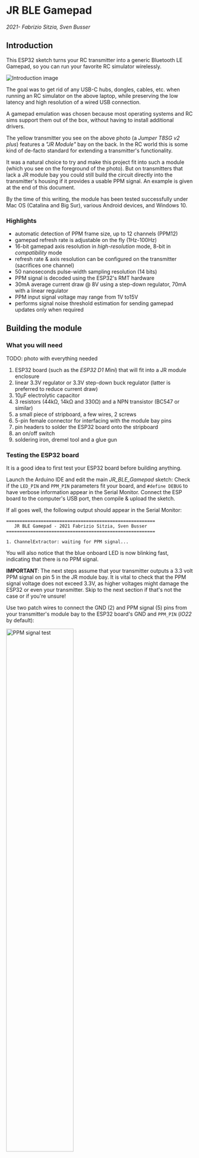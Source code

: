 # JR BLE Gamepad
*2021- Fabrizio Sitzia, Sven Busser*

## Introduction

This ESP32 sketch turns your RC transmitter into a generic Bluetooth LE Gamepad, so you can run your favorite RC simulator wirelessly.

![Introduction image](data/images/intro.jpg)

The goal was to get rid of any USB-C hubs, dongles, cables, etc. when running an RC simulator on the above laptop, while preserving the low latency and high resolution of a wired USB connection.

A gamepad emulation was chosen because most operating systems and RC sims support them out of the box, without having to install additional drivers.

The yellow transmitter you see on the above photo (a *Jumper T8SG v2 plus*) features a *"JR Module"* bay on the back. In the RC world this is some kind of de-facto standard for extending a transmitter's functionality.

It was a natural choice to try and make this project fit into such a module (which you see on the foreground of the photo). But on transmitters that lack a JR module bay you could still build the circuit directly into the transmitter's housing if it provides a usable PPM signal. An example is given at the end of this document.

By the time of this writing, the module has been tested successfully under Mac OS (Catalina and Big Sur), various Android devices, and Windows 10.

### Highlights

- automatic detection of PPM frame size, up to 12 channels (PPM12)
-  gamepad refresh rate is adjustable on the fly (1Hz-100Hz)
- 16-bit gamepad axis resolution in *high-resolution* mode, 8-bit in *compatibility* mode
- refresh rate & axis resolution can be configured on the transmitter (sacrifices one channel)
- 50 nanoseconds pulse-width sampling resolution (14 bits)
- PPM signal is decoded using the ESP32's RMT hardware
- 30mA average current draw @ 8V using a step-down regulator, 70mA with a linear regulator
- PPM input signal voltage may range from 1V to15V
- performs signal noise threshold estimation for sending gamepad updates only when required




## Building the module

### What you will need

TODO: photo with everything needed

1. ESP32 board  (such as the *ESP32 D1 Mini*) that will fit into a JR module enclosure
2. linear 3.3V regulator or 3.3V step-down buck regulator (latter is preferred to reduce current draw)
3. 10µF electrolytic capacitor
4. 3 resistors (44kΩ, 14kΩ and 330Ω) and a NPN transistor (BC547 or similar)
5. a small piece of stripboard, a few wires, 2 screws
6. 5-pin female connector for interfacing with the module bay pins
7. pin headers to solder the ESP32 board onto the stripboard
8. an on/off switch
9. soldering iron, dremel tool and a glue gun

### Testing the ESP32 board

It is a good idea to first test your ESP32 board before building anything.

Launch the Arduino IDE and edit the main *JR_BLE_Gamepad* sketch: Check if the `LED_PIN` and `PPM_PIN` parameters fit your board, and `#define DEBUG` to have  verbose information appear in the Serial Monitor. Connect the ESP board to the computer's USB port, then compile & upload the sketch.

If all goes well, the following output should appear in the Serial Monitor:

	========================================================
	   JR BLE Gamepad - 2021 Fabrizio Sitzia, Sven Busser   
	========================================================
	
	1. ChannelExtractor: waiting for PPM signal...

You will also notice that the blue onboard LED is now blinking fast, indicating that there is no PPM signal.

**IMPORTANT**: The next steps assume that your transmitter outputs a 3.3 volt PPM signal on pin 5 in the JR module bay.
It is vital to check that the PPM signal voltage does not exceed 3.3V, as higher voltages might damage the ESP32 or even your transmitter. Skip to the next section if that's not the case or if you're unsure!

Use two patch wires to connect the GND (2) and PPM signal (5) pins from your transmitter's module bay to the ESP32 board's GND and `PPM_PIN` (*IO22* by default):

<img alt="PPM signal test" src="data/images/ppm_test.jpg" width="60%">

Configure your transmitter to output a PPM signal.

As soon as a PPM signal is detected you should see something like this appearing in the monitor log:

	2. NoiseEstimator: sampling noise...
	   Diff : 1 1 21 21 21 21 
	   Noise threshold (max) = 25
	
	3. GamepadRefresh: axisCount = 6
	   No refresh rate channel: using REFRESH_RATE_DEFAULT = -25
	   Negative refresh rate --> 8-bit gamepad (compatibility mode) @ 25 Hz
	   Waiting for Bluetooth connection...

*Note: Ignore the "rmt error" appearing immediately after this. BLE initialization interferes with RMT, causing a glitch!*

You will notice that the blue LED is now blinking slowly, indicating that there is no Bluetooth connection.

Open the Bluetooth settings on your computer. You should see a device called *JR Gamepad 8*.
Pair the device, and if all goes well the onboard LED will turn a steady blue, and a stream of axis values will appear in the serial monitor:

	-62 -65 196 196 -11468 32767 / 25 Hz
	-65 -127 131 196 -11468 32767 / 25 Hz
	-62 -131 196 262 -11468 32767 / 25 Hz
	-62 -65 196 196 -11468 32767 / 25 Hz
	-65 -65 196 196 -11468 32767 / 25 Hz
	-131 -65 196 196 -11465 32767 / 25 Hz
	-65 -65 196 262 -11468 32767 / 25 Hz
	-65 -65 199 262 -11468 32767 / 25 Hz
	-65 -65 134 196 -11468 32767 / 25 Hz

Those values appear at a slow rate when you are not touching the transmitter's sticks. But as soon as you wiggle the sticks it will jump to the specified refresh rate (25 Hz)

Go ahead and try your RC simulator now ;-)


### Building the circuit on a breadboard

Now build up the following circuit on a breadboard:

![schematic](data/images/schematic.png)
The real thing should look a bit like the photo below.

**IMPORTANT**: Never plug in the USB connector when the ESP32 board is being powered by another power source (such as the battery on the photo), as this could damage your board or your computer's USB port!

![breadboard](data/images/breadboard.jpg)

The purpose of the transistor circuit is to shift a wide range of input PPM signal voltages down or up to 3.3V.

If you had to skip the PPM test in the previous section, you may perform it safely now.


### Soldering the circuit on a stripboard

Those instructions assume that the stripboard circuit is intended to be fit into a Jumper-style "DIY box" that you can either order online, or 3D-print using the model included in this project.

Prepare a piece of stripboard with the following dimensions:

TODO



## Usage & Fine-tuning

The default parameters of this sketch are tuned for maximum compatibility with gamepad drivers, not for maximum performance: They force a fixed 6-axis gamepad with low resolution (8-bit) and a 25Hz refresh rate, which is probably not what you want!

You should therefore modify the *Configurable parameters* in the main `JR_BLE_Gamepad` sketch, as explained in this section.

### Number of channels vs number of gamepads

A standard PPM signal contains 8 channels, which have to be mapped to gamepad axes.

Generic gamepad drivers however support at most 6 axes per gamepad: 4 analog stick axes plus 2 analog trigger buttons.

Therefore, if more than 6 channels are required, they are mapped to a second gamepad. But some gamepad drivers (most notably Android) have trouble dealing with dual gamepad configurations, which is why the default setting is to limit the number of axes to 6.

Another issue with dual gamepad configurations is their support by RC simulators: Even if the gamepad driver properly recognizes two gamepads, your sim may only support a single one.

> The `FORCE_CHANNEL_COUNT` parameter is set to 6 by default, forcing a single gamepad configuration regardless of the number of channels available in the PPM signal.
>
> If you want to use all the PPM channels, then set the `FORCE_CHANNEL_COUNT` parameter to 0 (zero).

### 8-bit vs 16-bit axis resolution

8-bit axis resolution is the norm for your average gamepad that does not feature the high-precision gimbals found in a good RC transmitter.

The USB HID standard (it's the same for Bluetooth) allows specifying 16-bit resolution axes, but not every gamepad driver supports this, which is why the default resolution is 8-bit.

> 8-bit resolution is selected by setting a negative gamepad refresh rate value.
> 16-bit resolution is selected by setting a positive gamepad refresh rate value.
>
> By default `REFRESH_RATE_DEFAULT` is set to -25, resulting in a 25 Hz gamepad refresh rate with 8-bit axis resolution. You can change this value of course, but a more flexible way is to use a refresh rate channel. Read on!

The gamepad refresh rate specifies how often position updates are sent to the computer.

This is a critical setting that varies a lot among gamepad driver implementations: Too low a value and the sticks will feel unresponsive, too high a value and the gamepad driver will have trouble keeping up with the position updates, resulting in stuttering or extreme lag.

You should strive for the highest possible refresh rate that will not overwhelm your gamepad driver.

### The refresh rate channel

The idea behind a refresh rate channel is to use one of the PPM channels to set the gamepad refresh rate.

This will sacrifice one channel, but it will give you a lot more flexibility as you can select 8-bit or 16-bit axis resolution and set the gamepad refresh rate on the fly from your RC transmitter, without having to edit the configuration parameters and re-flash the ESP32 board!

> Set `REFRESH_RATE_CHANNEL` to the number of the channel (1 to max. number of PPM channels) that you want to use as the refresh rate channel.
> Note that the availability of a refresh rate channel overrides `REFRESH_RATE_DEFAULT`.
>
> If you do not want to use a refresh rate channel then set `REFRESH_RATE_CHANNEL` to 0 (zero).

### Gamepad modes

The gamepad refresh rate can be changed on the fly, for example by mapping the refresh rate channel to a rotary knob on your transmitter, or by mapping discrete channel values to different switch positions.

Switching between 8- and 16-bit axis resolutions and between single and dual gamepad modes however affects the structure of the data that is sent via Bluetooth. This means that the module has to be restarted in order for a mode switch to take effect. You may also have to un-pair & re-pair it with the computer!

There are 4 gamepad modes in total:

| Bluetooth name  | res / #ch | Comment                                                 |
| --------------- | ------------------------------------------------------------ | ------------------------------------------------------------ |
| JR Gamepad 8    | 8-bit / 6 | The most compatible, but also the poorest quality mode.<br />Only use it if you have no other choice! |
| JR Gamepad 16   | 16-bit / 6 | Best performance overall if you do not need more than 6 channels. |
| JR Gamepad 2x8  | 8-bit / 12 | Use only if you're stuck with 8-bit and need more than 6 channels. |
| JR Gamepad 2x16 | 16-bit / 12 | The preferred choice if you need more than 6 channels. |

### PPM frame size

A standard 8-channel PPM frame has a length of 22.5 milliseconds, which means that channel values are updated at a 44 Hz rate.

You can improve on this if your transmitter allows you to tweak the PPM signal settings: Only include the channels that you really need, and set a PPM frame size that you calculate using the following formula:

​	*`number of channels * 2 ms + 2.6 ms = frame size in milliseconds`*

The 2.6 ms in the above formula is the minimum sync pulse length plus a little margin (...this sketch allows for shorter sync pulses than the standard 4.6 ms)

As an example, if you only need 6 channels you will get:

​	`6 * 2 ms + 2.6 ms = 14.6 ms`

This equates to a 68 Hz update rate, which is quite an improvement over 44 Hz!

You could reduce the frame size even further by using non-standard channel pulse-widths and a shorter sync pulse length, but this will render the module incompatible with standard PPM signals.

On transmitters runninng the open-source *DeviationTX* firmware, the PPM protocol and the number of channels is configured in the *Model setup* page:

<img src="data/images/num_channels.jpg" width="50%" alt="Number of PPM channels">

The frame size is defined in the PPM protocol's settings page:

<img src="data/images/frame_size.jpg" width="50%" alt="PPM frame size">

On *DeviationTX* the delta pulse width is set to 400 microseconds by default. Set it to 500 to use the full sampling resolution of this sketch.

### The author's settings

The author's module is configured with `FORCE_CHANNEL_COUNT` set to 0 (zero) and `REFRESH_RATE_CHANNEL` set to 6.

This gives more flexibility when running different RC simulators on different systems: *CGM Next* helicopter sim on Mac OS, *FPV Freerider* quadcopter sim on Mac OS, and the *PicaSim* glider simulation on Android.

Six channels are sufficient for all those simulators and they are mapped as follows:

- The first 4 are used for the stick axes (aileron, elevator, throttle and rudder)
- The 5th channel is used to map additional functions that are put on switches, such as selecting different flight conditions, autorotation, retracting landing gear, etc.
- And the 6th is used as the refresh rate channel.

The Macbook runs at the 100 Hz maximum refresh rate (...because it can ;-)

But different refresh rates and modes have to be used on the Android devices: The *Bqeel Y4 Max* TV box only works reliably in 8-bit mode up to 25 Hz, while the *Blackview Tab 8* tablet works fine in 16-bit mode up to 80 Hz.

Different refresh rate channel values have therefore been mapped to different switch positions on the transmitter, to select the gamepad mode and refresh rate that best fits a particular system.



## Transmitters lacking a module bay

Transmitters that lack a JR module bay can still be turned into a Bluetooth gamepad. The only condition is that they have to provide a usable PPM signal!

The XK X6 that came bundled with the small helicopter that you see along it in the photo, is such a transmitter:

<img src="data/images/X6_front.jpg" width="80%" alt="X6 front view">

It lacks a module bay, but it does feature a "trainer port" on the back, which typically carries a standard PPM signal:

<img src="data/images/X6_rear.jpg" width="80%" alt="X6 rear view">

The best way to find out is to open the transmitter and to actually measure the trainer port signal with an oscilloscope:

<img src="data/images/X6_PPM.jpg" width="80%" alt="X6 PPM signal">

And effectively, it turns out to be a standard 8-channel PPM signal with 3.3V amplitude: That signal can be fed directly to an ESP32 input pin - no voltage level-shifting required!

The ESP32 has to be powered with a 3.3V source. You could of course use a separate voltage regulator that you feed from the transmitter's battery, as is done with the JR module.

But in this case, it turns out that we can use the 3.3V regulated power directly from the X6 transmitter's main board:

<img src="data/images/X6_AMS1117.jpg" width="80%" alt="X6 voltage regulator">

The X6 transmitter uses a regular AMS1117 3.3V linear voltage regulator that you can see in the center of the photo. That regulator has a 1A max current rating and the transmitter draws 150mA. It will have no problem providing an additional 30mA to the ESP32 board.

The main board features measuring pads which can conveniently be used to solder the GND, 3.3V and PPM wires to the ESP32 board. You see them marked with red circles in the above photo.



Now, as this is intended as a proof-of-concept rather than a definite build, the wires are not directly soldered to the ESP board but to a 3-pin header instead.

They are temporarily patched to the ESP32 as depicted below:

![X6_ESP32](/Users/fsit/Documents/Arduino/JR_BLE_Gamepad/data/images/X6_ESP32.jpg)

The ESP32 board has been wedged on the left side of the X6 transmitter's casing. For this temporary builld it was the best location for avoiding obstructions to the Bluetooth antenna.

A proper build should include a switch for turning Bluetooth on or off, holes in the transmitter housing for viewing the board's LEDs and accessing its USB port.



TODO: short demo video



## Credits

| To           | For                                                          |
| ------------ | ------------------------------------------------------------ |
| Sven Busser  | the design of the 3D-printed JR module case and for beta-testing on Windows 10 |
| *lemmingdev* | for the Arduino *ESP32-BLE-Gamepad* library (*JR Gamepad* borrows heavily from that code) |
| *chegewara*  | for various ESP32 BLE-related code examples                  |

